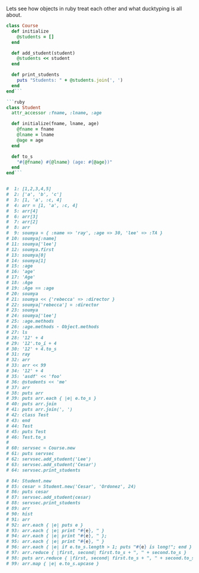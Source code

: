 
Lets see how objects in ruby treat each other and what ducktyping is all about.

```ruby
class Course
  def initialize
    @students = []
  end

  def add_student(student)
    @students << student
  end

  def print_students
    puts "Students: " + @students.join(', ')
  end
end```

```ruby
class Student
  attr_accessor :fname, :lname, :age

  def initialize(fname, lname, age)
    @fname = fname
    @lname = lname
    @age = age
  end

  def to_s
    "#{@fname} #{@lname} (age: #{@age})"
  end
end```


#  1: [1,2,3,4,5]
#  2: ['a', 'b', 'c']
#  3: [1, 'a', :c, 4]
#  4: arr = [1, 'a', :c, 4]
#  5: arr[4]
#  6: arr[3]
#  7: arr[2]
#  8: arr
#  9: soumya = { :name => 'ray', :age => 30, 'lee' => :TA }
# 10: soumya[:name]
# 11: soumya['lee']
# 12: soumya.first
# 13: soumya[0]
# 14: soumya[1]
# 15: :age
# 16: 'age'
# 17: 'Age'
# 18: :Age
# 19: :Age == :age
# 20: soumya
# 21: soumya << {'rebecca' => :director }
# 22: soumya['rebecca'] = :director
# 23: soumya
# 24: soumya['lee']
# 25: :age.methods
# 26: :age.methods - Object.methods
# 27: ls
# 28: '12' + 4
# 29: '12'.to_i + 4
# 30: '12' + 4.to_s
# 31: ray
# 32: arr
# 33: arr << 99
# 34: '12' + 4
# 35: 'asdf' << 'foo'
# 36: @students << 'me'
# 37: arr
# 38: puts arr
# 39: puts arr.each { |e| e.to_s }
# 40: puts arr.join
# 41: puts arr.join(', ')
# 42: class Test
# 43: end
# 44: Test
# 45: puts Test
# 46: Test.to_s
#
# 60: servsec = Course.new
# 61: puts servsec
# 62: servsec.add_student('Lee')
# 63: servsec.add_student('Cesar')
# 64: servsec.print_students

# 84: Student.new
# 85: cesar = Student.new('Cesar', 'Ordonez', 24)
# 86: puts cesar
# 87: servsec.add_student(cesar)
# 88: servsec.print_students
# 89: arr
# 90: hist
# 91: arr
# 92: arr.each { |e| puts e }
# 93: arr.each { |e| print "#{e}, " }
# 94: arr.each { |e| print "#{e}, " };
# 95: arr.each { |e| print "#{e}, " }
# 96: arr.each { |e| if e.to_s.length > 1; puts "#{e} is long!"; end }
# 97: arr.reduce { |first, second| first.to_s + ", " + second.to_s }
# 98: puts arr.reduce { |first, second| first.to_s + ", " + second.to_s }
# 99: arr.map { |e| e.to_s.upcase }
